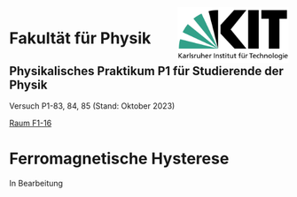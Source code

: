 <img src="../figures/Logo_KIT.svg" width="200" style="float:right;" />

# Fakultät für Physik

## Physikalisches Praktikum P1 für Studierende der Physik

Versuch P1-83, 84, 85 (Stand: Oktober 2023)

[Raum F1-16](https://labs.physik.kit.edu/img/Praktikum/Lageplan_P1.png)



# Ferromagnetische Hysterese

In Bearbeitung

